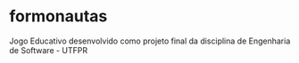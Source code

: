 # formonautas
Jogo Educativo desenvolvido como projeto final da disciplina de Engenharia de Software - UTFPR
